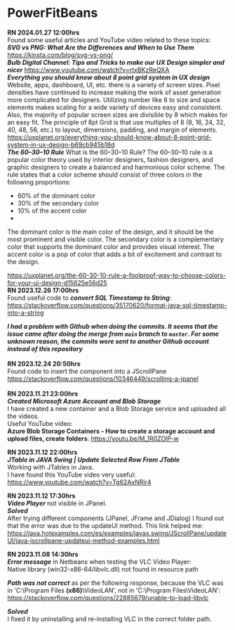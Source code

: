 # PowerFitBeans
**RN 2024.01.27 12:00hrs**
<br>
Found some useful articles and YouTube video related to these topics:
<br>
***SVG vs PNG: What Are the Differences and When to Use Them***
https://kinsta.com/blog/svg-vs-png/
<br>
***Bulb Digital Channel: Tips and Tricks to make our UX Design simpler and nicer***
https://www.youtube.com/watch?v=rtxBKzReQXA
<br>
***Everything you should know about 8 point grid system in UX design***
Website, apps, dashboard, UI, etc. there is a variety of screen sizes. Pixel densities have continued to increase making the work of asset generation more complicated for designers. Utilizing number like 8 to size and space elements makes scaling for a wide variety of devices easy and consistent. Also, the majority of popular screen sizes are divisible by 8 which makes for an easy fit. The principle of 8pt Grid is that use multiples of 8 (8, 16, 24, 32, 40, 48, 56, etc.) to layout, dimensions, padding, and margin of elements.
https://uxplanet.org/everything-you-should-know-about-8-point-grid-system-in-ux-design-b69cb945b18d
<br>
***The 60–30–10 Rule***
What is the 60–30–10 Rule?
The 60–30–10 rule is a popular color theory used by interior designers, fashion designers, and graphic designers to create a balanced and harmonious color scheme. The rule states that a color scheme should consist of three colors in the following proportions:

* 60% of the dominant color
* 30% of the secondary color
* 10% of the accent color
* 
The dominant color is the main color of the design, and it should be the most prominent and visible color. The secondary color is a complementary color that supports the dominant color and provides visual interest. The accent color is a pop of color that adds a bit of excitement and contrast to the design.

https://uxplanet.org/the-60-30-10-rule-a-foolproof-way-to-choose-colors-for-your-ui-design-d15625e56d25
<br>
**RN 2023.12.26 17:00hrs**
<br>
Found useful code to ***convert SQL Timestamp to String***:
<br>
https://stackoverflow.com/questions/35170620/format-java-sql-timestamp-into-a-string<br>

***I had a problem with Github when doing the commits. It seems that the issue came after doing the merge from `main` branch to `master`. For some unknown reason, the commits were sent to another Github account instead of this repository***<br>
<br>
**RN 2023.12.24 20:50hrs**
<br>
Found code to insert the component into a JScrollPane
<br>
https://stackoverflow.com/questions/10346449/scrolling-a-jpanel<br>
<br>
**RN 2023.11.21 23:00hrs**
<br>
***Created Microsoft Azure Account and Blob Storage***
<br>
I have created a new container and a Blob Storage service and uploaded all the videos.
<br>
Useful YouTube video:
<br>
**Azure Blob Storage Containers - How to create a storage account and upload files, create folders**: https://youtu.be/M_1R0ZOlP-w
<br>


**RN 2023.11.12 22:00hrs**
<br>
***JTable in JAVA Swing | Update Selected Row From JTable***
<br>Working with JTables in Java.
<br>I have found this YouTube video very useful:
<br>https://www.youtube.com/watch?v=Tg62AxNRir4

**RN 2023.11.12 17:30hrs**
<br>
***Video Player*** not visible in JPanel.
<br>
***Solved***
<br>After trying different components (JPanel, JFrame and JDialog) I found out that the error was due to the updateUI method. This link helped me:
<br>https://java.hotexamples.com/es/examples/javax.swing/JScrollPane/updateUI/java-jscrollpane-updateui-method-examples.html

**RN 2023.11.08 14:30hrs**
<br>
***Error message*** in Netbeans when testing the VLC Video Player:
<br>
Native library (win32-x86-64/libvlc.dll) not found in resource path

***Path was not correct*** as per the following response, because the VLC was in 'C:\Program Files **(x86)**\VideoLAN', not in 'C:\Program Files\VideoLAN':
<br>
https://stackoverflow.com/questions/22885679/unable-to-load-libvlc

***Solved***
<br>I fixed it by uninstalling and re-installing VLC in the correct folder path.
